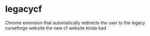 # legacycf

Chrome extension that automatically redirects the user to the legacy curseforge website
the new cf website kinda bad
